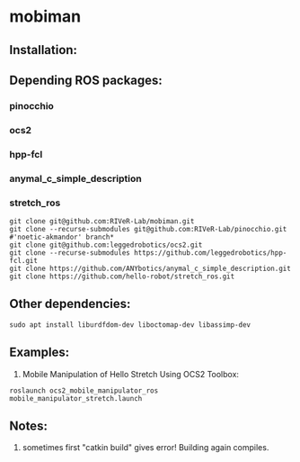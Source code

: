 # mobiman

## Installation:

## Depending ROS packages:

### pinocchio
### ocs2
### hpp-fcl
### anymal_c_simple_description
### stretch_ros

```
git clone git@github.com:RIVeR-Lab/mobiman.git
git clone --recurse-submodules git@github.com:RIVeR-Lab/pinocchio.git #'noetic-akmandor' branch*
git clone git@github.com:leggedrobotics/ocs2.git
git clone --recurse-submodules https://github.com/leggedrobotics/hpp-fcl.git
git clone https://github.com/ANYbotics/anymal_c_simple_description.git
git clone https://github.com/hello-robot/stretch_ros.git
```

## Other dependencies:
```
sudo apt install liburdfdom-dev liboctomap-dev libassimp-dev
```

## Examples:

1. Mobile Manipulation of Hello Stretch Using OCS2 Toolbox:
```
roslaunch ocs2_mobile_manipulator_ros mobile_manipulator_stretch.launch
```

## Notes:
1. sometimes first "catkin build" gives error! Building again compiles.